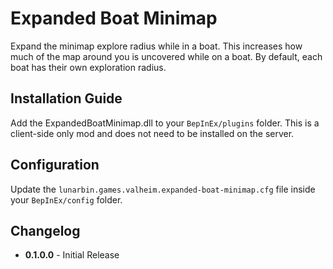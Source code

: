 # Expanded Boat Minimap
Expand the minimap explore radius while in a boat. This increases how much of the map around you is uncovered while on a boat. By default, each boat has their own exploration radius.

## Installation Guide
Add the ExpandedBoatMinimap.dll to your `BepInEx/plugins` folder. This is a client-side only mod and does not need to be installed on the server.

## Configuration
Update the `lunarbin.games.valheim.expanded-boat-minimap.cfg` file inside your `BepInEx/config` folder.

## Changelog
 - **0.1.0.0** - Initial Release


